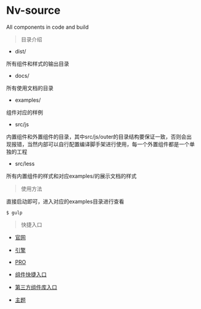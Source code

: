 # Nv-source
All components in code and build

> 目录介绍

+ dist/ 

所有组件和样式的输出目录

+ docs/

所有使用文档的目录

+ examples/

组件对应的样例

+ src/js

内置组件和外置组件的目录，其中src/js/outer的目录结构要保证一致，否则会出现报错，当然内部可以自行配置编译脚手架进行使用，每一个外置组件都是一个单独的工程

+ src/less

所有内置组件的样式和对应examples/的展示文档的样式


> 使用方法

直接启动即可，进入对应的examples目录进行查看

```
$ gulp
```

> 快捷入口

+ [官网](http://www.nv-js.com)

+ [引擎](https://github.com/Nv-js/Nv-engine)

+ [PRO](https://github.com/Nv-js/Nv-pro)

+ [组件快捷入口](docs/index.md)

+ [第三方组件库入口](docs/otherPlugins.md)

+ [主题](docs/theme.md)




